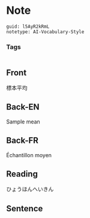 # Note
```
guid: l5AyR2kRmL
notetype: AI-Vocabulary-Style
```

### Tags
```
```

## Front
標本平均

## Back-EN
Sample mean

## Back-FR
Échantillon moyen

## Reading
ひょうほんへいきん

## Sentence

